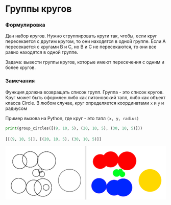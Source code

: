 # Группы кругов

### Формулировка

Дан набор кругов. Нужно сгруппировать круги так, чтобы, если круг пересекается с другим кругом, то они находятся в одной группе. Если A пересекается с кругами B и C, но B и C не пересекаются, то они все равно находятся в одной группе.

Задача: вывести группы кругов, которые имеют пересечения с одним и более кругов.

### Замечания

Функция должна возвращать список групп. Группа - это список кругов.
Круг может быть оформлен либо как питоновский тапл, либо как объект класса Circle. В любом случае, круг определяется координатами `x` и `y` и радиусом

Пример вызова на Python, где круг - это тапл `(x, y, radius)`

```py
print(group_circles([(9, 10, 5), (20, 10, 5), (30, 10, 5)]))

[[(9, 10, 5)], [(20, 10, 5), (30, 10, 5)]]
```

![пример](example.png)

